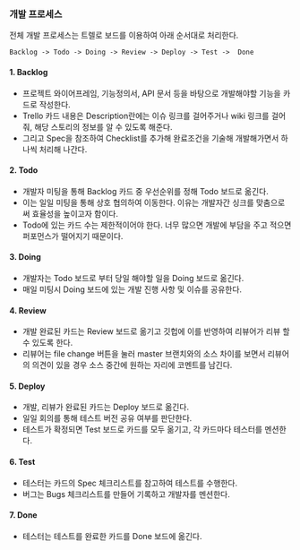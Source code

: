 ### 개발 프로세스

전체 개발 프로세스는 트렐로 보드를 이용하여 아래 순서대로 처리한다.

`Backlog -> Todo -> Doing -> Review -> Deploy -> Test ->  Done`

#### 1. Backlog
- 프로젝트 와이어프레임, 기능정의서, API 문서 등을 바탕으로 개발해야할 기능을 카드로 작성한다.
- Trello 카드 내용은 Description란에는 이슈 링크를 걸어주거나 wiki 링크를 걸어줘, 해당 스토리의 정보를 알 수 있도록 해준다. 
- 그리고 Spec을 참조하여 Checklist를 추가해 완료조건을 기술해 개발해가면서 하나씩 처리해 나간다.

#### 2. Todo
- 개발자 미팅을 통해 Backlog 카드 중 우선순위를 정해 Todo 보드로 옮긴다.
- 이는 일일 미팅을 통해 상호 협의하여 이동한다. 이유는 개발자간 싱크를 맞춤으로써 효율성을 높이고자 함이다.
- Todo에 있는 카드 수는 제한적이어야 한다. 너무 많으면 개발에 부담을 주고 적으면 퍼포먼스가 떨어지기 때문이다.

#### 3. Doing
- 개발자는 Todo 보드로 부터 당일 해야할 일을 Doing 보드로 옮긴다.
- 매일 미팅시 Doing 보드에 있는 개발 진행 사항 및 이슈를 공유한다.

#### 4. Review
- 개발 완료된 카드는 Review 보드로 옮기고 깃헙에 이를 반영하여 리뷰어가 리뷰 할수 있도록 한다. 
- 리뷰어는 file change 버튼을 눌러 master 브랜치와의 소스 차이를 보면서 리뷰어의 의견이 있을 경우 소스 중간에 원하는 자리에 코멘트를 남긴다.

#### 5. Deploy
- 개발, 리뷰가 완료된 카드는 Deploy 보드로 옮긴다.
- 일일 회의를 통해 테스트 버전 공유 여부를 판단한다. 
- 테스트가 확정되면 Test 보드로 카드를 모두 옮기고, 각 카드마다 테스터를 멘션한다.

#### 6. Test
- 테스터는 카드의 Spec 체크리스트를 참고하여 테스트를 수행한다.
- 버그는 Bugs 체크리스트를 만들어 기록하고 개발자를 멘션한다. 

#### 7. Done
- 테스터는 테스트를 완료한 카드를 Done 보드에 옮긴다.
